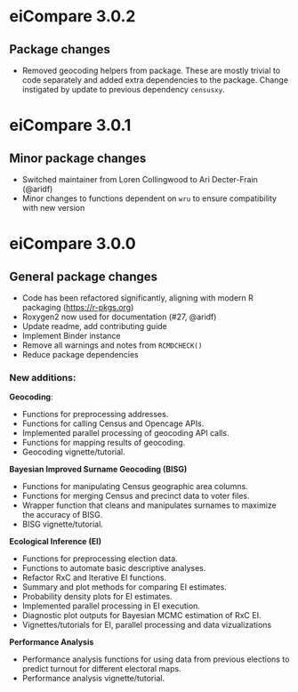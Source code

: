 # eiCompare 3.0.2 

## Package changes

* Removed geocoding helpers from package. These are mostly trivial to code separately and added extra dependencies to the package. Change instigated by update to previous dependency `censusxy`.

# eiCompare 3.0.1

## Minor package changes

* Switched maintainer from Loren Collingwood to Ari Decter-Frain (@aridf)
* Minor changes to functions dependent on `wru` to ensure compatibility with new version

# eiCompare 3.0.0

## General package changes

* Code has been refactored significantly, aligning with modern R packaging (https://r-pkgs.org)
* Roxygen2 now used for documentation (#27, @aridf)
* Update readme, add contributing guide
* Implement Binder instance
* Remove all warnings and notes from `RCMDCHECK()`
* Reduce package dependencies

### New additions:

**Geocoding**:

- Functions for preprocessing addresses.
- Functions for calling Census and Opencage APIs.
- Implemented parallel processing of geocoding API calls.
- Functions for mapping results of geocoding.
- Geocoding vignette/tutorial.

**Bayesian Improved Surname Geocoding (BISG)**

- Functions for manipulating Census geographic area columns.
- Functions for merging Census and precinct data to voter files.
- Wrapper function that cleans and manipulates surnames to maximize the accuracy of BISG.
- BISG vignette/tutorial.

**Ecological Inference (EI)** 

- Functions for preprocessing election data.
- Functions to automate basic descriptive analyses.
- Refactor RxC and Iterative EI functions.
- Summary and plot methods for comparing EI estimates.
- Probability density plots for EI estimates.
- Implemented parallel processing in EI execution.
- Diagnostic plot outputs for Bayesian MCMC estimation of RxC EI.
- Vignettes/tutorials for EI, parallel processing and data vizualizations

**Performance Analysis**

- Performance analysis functions for using data from previous elections to predict turnout for different electoral maps.
- Performance analysis vignette/tutorial.